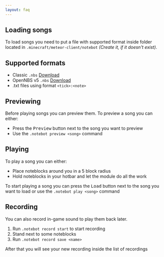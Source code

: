 ```yaml
---
layout: faq
---
```


## Loading songs

To load songs you need to put a file with supported format inside folder located in `.minecraft/meteor-client/notebot`
_(Create it, if it doesn't exist)_.

## Supported formats

- Classic `.nbs` [Download](https://github.com/thatcraniumguy/Songs/tree/master/NBS%20files)
- OpenNBS v5 `.nbs` [Download](https://opennbs.org/songs)
- .txt files using format `<tick>:<note>`

## Previewing

Before playing songs you can preview them. To preview a song you can either:

- Press the <kbd>Preview</kbd> button next to the song you want to preview
- Use the `.notebot preview <song>` command

## Playing

To play a song you can either:

- Place noteblocks around you in a 5 block radius
- Hold noteblocks in your hotbar and let the module do all the work

To start playing a song you can press the <kbd>Load</kbd> button next to the song you want to load or use
the `.notebot play <song>` command

## Recording

You can also record in-game sound to play them back later.

1. Run `.notebot record start` to start recording
2. Stand next to some noteblocks
3. Run `.notebot record save <name>`

After that you will see your new recording inside the list of recordings
